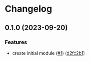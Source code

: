 # Changelog

## 0.1.0 (2023-09-20)


### Features

* create initial module ([#1](https://github.com/equinor/terraform-azurerm-nat/issues/1)) ([d2fc2b1](https://github.com/equinor/terraform-azurerm-nat/commit/d2fc2b17bb5cd35b045ed77abbbb56c15f36a27c))
